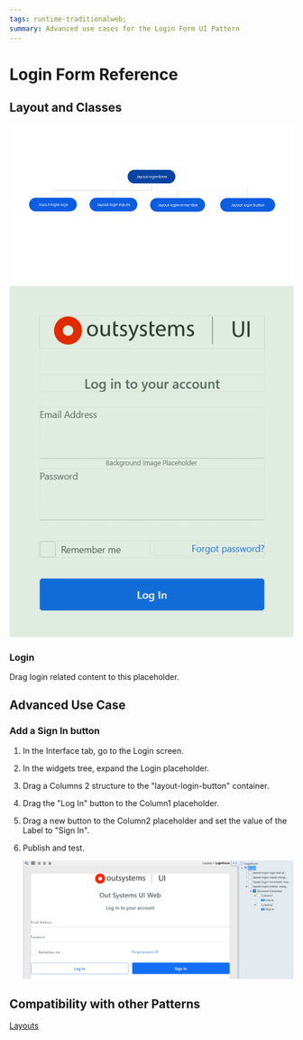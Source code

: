 ```yaml
---
tags: runtime-traditionalweb; 
summary: Advanced use cases for the Login Form UI Pattern
---
```


# Login Form Reference

## Layout and Classes

![](<images/loginform-image-1.png>) ![](<images/loginform-image-2.png>)

### Login

Drag login related content to this placeholder.

## Advanced Use Case

### Add a Sign In button

1. In the Interface tab, go to the Login screen.

1. In the widgets tree, expand the Login placeholder.

1. Drag a Columns 2 structure to the "layout-login-button" container.

1. Drag the "Log In" button to the Column1 placeholder.

1. Drag a new button to the Column2 placeholder and set the value of the Label to "Sign In".

1. Publish and test.

    ![](<images/loginform-image-4.png>)

## Compatibility with other Patterns

[Layouts](layout-login.md)


